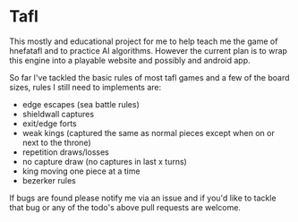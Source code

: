 # Tafl

This mostly and educational project for me to help teach me the game of hnefatafl and to practice AI algorithms.
However the current plan is to wrap this engine into a playable website and possibly and android app.

So far I've tackled the basic rules of most tafl games and a few of the board sizes, rules I still need to implements are:

- edge escapes (sea battle rules)
- shieldwall captures
- exit/edge forts
- weak kings (captured the same as normal pieces except when on or next to the throne)
- repetition draws/losses
- no capture draw (no captures in last x turns)
- king moving one piece at a time
- bezerker rules

If bugs are found please notify me via an issue and if you'd like to tackle that bug or any of the todo's above pull requests are welcome.